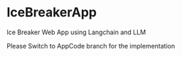 # IceBreakerApp
Ice Breaker Web App using Langchain and LLM

Please Switch to AppCode branch for the implementation
